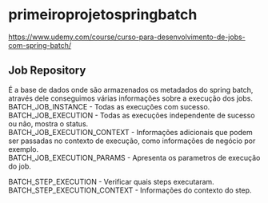 # primeiroprojetospringbatch
https://www.udemy.com/course/curso-para-desenvolvimento-de-jobs-com-spring-batch/  

## Job Repository  
É a base de dados onde são armazenados os metadados do spring batch,   
através dele conseguimos várias informações sobre a execução dos jobs.  
BATCH_JOB_INSTANCE - Todas as execuções com sucesso.  
BATCH_JOB_EXECUTION - Todas as execuções independente de sucesso ou não, mostra o status.  
BATCH_JOB_EXECUTION_CONTEXT - Informações adicionais que podem ser passadas no contexto de execução, como informações de negócio por exemplo.  
BATCH_JOB_EXECUTION_PARAMS - Apresenta os parametros de execução do job.  

BATCH_STEP_EXECUTION - Verificar quais steps executaram.  
BATCH_STEP_EXECUTION_CONTEXT - Informações do contexto do step.  


